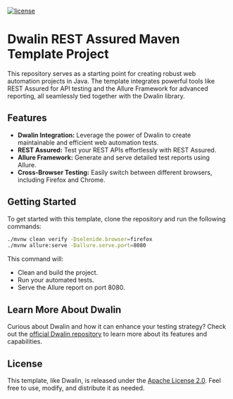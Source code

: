 [![license](https://img.shields.io/badge/license-Apache%20License%202.0-blue.svg?style=flat)](http://www.apache.org/licenses/LICENSE-2.0)

# Dwalin REST Assured Maven Template Project

This repository serves as a starting point for creating robust web automation projects in Java. The
template integrates powerful tools like REST Assured for API testing and the Allure Framework for
advanced reporting, all seamlessly tied together with the Dwalin library.

## Features

- **Dwalin Integration:** Leverage the power of Dwalin to create maintainable and efficient web automation tests.
- **REST Assured:** Test your REST APIs effortlessly with REST Assured.
- **Allure Framework:** Generate and serve detailed test reports using Allure.
- **Cross-Browser Testing:** Easily switch between different browsers, including Firefox and Chrome.

## Getting Started

To get started with this template, clone the repository and run the following commands:

```bash
./mvnw clean verify -Dselenide.browser=firefox
./mvnw allure:serve -Dallure.serve.port=8080
```

This command will:

- Clean and build the project.
- Run your automated tests.
- Serve the Allure report on port 8080.

## Learn More About Dwalin

Curious about Dwalin and how it can enhance your testing strategy? Check out the [official Dwalin
repository](https://github.com/EPadronU/dwalin) to learn more about its features and capabilities.

## License

This template, like Dwalin, is released under the [Apache License 2.0](LICENSE). Feel free to use,
modify, and distribute it as needed.
